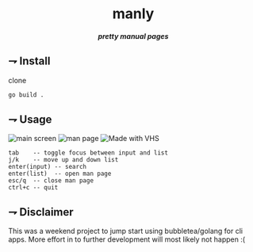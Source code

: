 <div align="center">
  
# manly
##### pretty manual pages
</div>

## ⇁ Install
clone
```bash
go build .
```

## ⇁ Usage
![main screen](https://i.imgur.com/95dvNn3.png)
![man page](https://i.imgur.com/B8MmyMh.png)
![Made with VHS](https://vhs.charm.sh/vhs-6g0TiYIBhxtctgy1Fo5JtY.gif)

```
tab    -- toggle focus between input and list
j/k    -- move up and down list
enter(input) -- search
enter(list)  -- open man page
esc/q  -- close man page
ctrl+c -- quit
```

## ⇁ Disclaimer
This was a weekend project to jump start using bubbletea/golang for cli apps. More effort in to further development will most likely not happen :(
